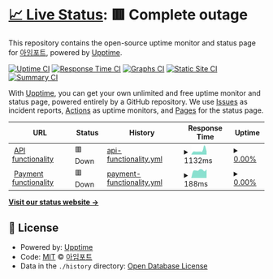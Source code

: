 # [📈 Live Status](https://health.iamport.kr): <!--live status--> **🟥 Complete outage**

This repository contains the open-source uptime monitor and status page for [아임포트](http://www.iamport.kr), powered by [Upptime](https://github.com/upptime/upptime).

[![Uptime CI](https://github.com/iamport/service-status/workflows/Uptime%20CI/badge.svg)](https://github.com/iamport/service-status/actions?query=workflow%3A%22Uptime+CI%22)
[![Response Time CI](https://github.com/iamport/service-status/workflows/Response%20Time%20CI/badge.svg)](https://github.com/iamport/service-status/actions?query=workflow%3A%22Response+Time+CI%22)
[![Graphs CI](https://github.com/iamport/service-status/workflows/Graphs%20CI/badge.svg)](https://github.com/iamport/service-status/actions?query=workflow%3A%22Graphs+CI%22)
[![Static Site CI](https://github.com/iamport/service-status/workflows/Static%20Site%20CI/badge.svg)](https://github.com/iamport/service-status/actions?query=workflow%3A%22Static+Site+CI%22)
[![Summary CI](https://github.com/iamport/service-status/workflows/Summary%20CI/badge.svg)](https://github.com/iamport/service-status/actions?query=workflow%3A%22Summary+CI%22)

With [Upptime](https://upptime.js.org), you can get your own unlimited and free uptime monitor and status page, powered entirely by a GitHub repository. We use [Issues](https://github.com/iamport/service-status/issues) as incident reports, [Actions](https://github.com/iamport/service-status/actions) as uptime monitors, and [Pages](https://health.iamport.kr) for the status page.

<!--start: status pages-->
<!-- This summary is generated by Upptime (https://github.com/upptime/upptime) -->
<!-- Do not edit this manually, your changes will be overwritten -->
<!-- prettier-ignore -->
| URL | Status | History | Response Time | Uptime |
| --- | ------ | ------- | ------------- | ------ |
| <img alt="" src="https://icons.duckduckgo.com/ip3/vital-signs.prod.iamport.co.ico" height="13"> [API functionality](https://vital-signs.prod.iamport.co/public/health/api) | 🟥 Down | [api-functionality.yml](https://github.com/iamport/service-status/commits/HEAD/history/api-functionality.yml) | <details><summary><img alt="Response time graph" src="./graphs/api-functionality/response-time-week.png" height="20"> 1132ms</summary><br><a href="https://health.iamport.kr/history/api-functionality"><img alt="Response time 859" src="https://img.shields.io/endpoint?url=https%3A%2F%2Fraw.githubusercontent.com%2Fiamport%2Fservice-status%2FHEAD%2Fapi%2Fapi-functionality%2Fresponse-time.json"></a><br><a href="https://health.iamport.kr/history/api-functionality"><img alt="24-hour response time 907" src="https://img.shields.io/endpoint?url=https%3A%2F%2Fraw.githubusercontent.com%2Fiamport%2Fservice-status%2FHEAD%2Fapi%2Fapi-functionality%2Fresponse-time-day.json"></a><br><a href="https://health.iamport.kr/history/api-functionality"><img alt="7-day response time 1132" src="https://img.shields.io/endpoint?url=https%3A%2F%2Fraw.githubusercontent.com%2Fiamport%2Fservice-status%2FHEAD%2Fapi%2Fapi-functionality%2Fresponse-time-week.json"></a><br><a href="https://health.iamport.kr/history/api-functionality"><img alt="30-day response time 880" src="https://img.shields.io/endpoint?url=https%3A%2F%2Fraw.githubusercontent.com%2Fiamport%2Fservice-status%2FHEAD%2Fapi%2Fapi-functionality%2Fresponse-time-month.json"></a><br><a href="https://health.iamport.kr/history/api-functionality"><img alt="1-year response time 854" src="https://img.shields.io/endpoint?url=https%3A%2F%2Fraw.githubusercontent.com%2Fiamport%2Fservice-status%2FHEAD%2Fapi%2Fapi-functionality%2Fresponse-time-year.json"></a></details> | <details><summary><a href="https://health.iamport.kr/history/api-functionality">0.00%</a></summary><a href="https://health.iamport.kr/history/api-functionality"><img alt="All-time uptime 86.00%" src="https://img.shields.io/endpoint?url=https%3A%2F%2Fraw.githubusercontent.com%2Fiamport%2Fservice-status%2FHEAD%2Fapi%2Fapi-functionality%2Fuptime.json"></a><br><a href="https://health.iamport.kr/history/api-functionality"><img alt="24-hour uptime 0.00%" src="https://img.shields.io/endpoint?url=https%3A%2F%2Fraw.githubusercontent.com%2Fiamport%2Fservice-status%2FHEAD%2Fapi%2Fapi-functionality%2Fuptime-day.json"></a><br><a href="https://health.iamport.kr/history/api-functionality"><img alt="7-day uptime 0.00%" src="https://img.shields.io/endpoint?url=https%3A%2F%2Fraw.githubusercontent.com%2Fiamport%2Fservice-status%2FHEAD%2Fapi%2Fapi-functionality%2Fuptime-week.json"></a><br><a href="https://health.iamport.kr/history/api-functionality"><img alt="30-day uptime 1.38%" src="https://img.shields.io/endpoint?url=https%3A%2F%2Fraw.githubusercontent.com%2Fiamport%2Fservice-status%2FHEAD%2Fapi%2Fapi-functionality%2Fuptime-month.json"></a><br><a href="https://health.iamport.kr/history/api-functionality"><img alt="1-year uptime 76.08%" src="https://img.shields.io/endpoint?url=https%3A%2F%2Fraw.githubusercontent.com%2Fiamport%2Fservice-status%2FHEAD%2Fapi%2Fapi-functionality%2Fuptime-year.json"></a></details>
| <img alt="" src="https://icons.duckduckgo.com/ip3/vital-signs.prod.iamport.co.ico" height="13"> [Payment functionality](https://vital-signs.prod.iamport.co/public/health/pay) | 🟥 Down | [payment-functionality.yml](https://github.com/iamport/service-status/commits/HEAD/history/payment-functionality.yml) | <details><summary><img alt="Response time graph" src="./graphs/payment-functionality/response-time-week.png" height="20"> 188ms</summary><br><a href="https://health.iamport.kr/history/payment-functionality"><img alt="Response time 174" src="https://img.shields.io/endpoint?url=https%3A%2F%2Fraw.githubusercontent.com%2Fiamport%2Fservice-status%2FHEAD%2Fapi%2Fpayment-functionality%2Fresponse-time.json"></a><br><a href="https://health.iamport.kr/history/payment-functionality"><img alt="24-hour response time 207" src="https://img.shields.io/endpoint?url=https%3A%2F%2Fraw.githubusercontent.com%2Fiamport%2Fservice-status%2FHEAD%2Fapi%2Fpayment-functionality%2Fresponse-time-day.json"></a><br><a href="https://health.iamport.kr/history/payment-functionality"><img alt="7-day response time 188" src="https://img.shields.io/endpoint?url=https%3A%2F%2Fraw.githubusercontent.com%2Fiamport%2Fservice-status%2FHEAD%2Fapi%2Fpayment-functionality%2Fresponse-time-week.json"></a><br><a href="https://health.iamport.kr/history/payment-functionality"><img alt="30-day response time 181" src="https://img.shields.io/endpoint?url=https%3A%2F%2Fraw.githubusercontent.com%2Fiamport%2Fservice-status%2FHEAD%2Fapi%2Fpayment-functionality%2Fresponse-time-month.json"></a><br><a href="https://health.iamport.kr/history/payment-functionality"><img alt="1-year response time 173" src="https://img.shields.io/endpoint?url=https%3A%2F%2Fraw.githubusercontent.com%2Fiamport%2Fservice-status%2FHEAD%2Fapi%2Fpayment-functionality%2Fresponse-time-year.json"></a></details> | <details><summary><a href="https://health.iamport.kr/history/payment-functionality">0.00%</a></summary><a href="https://health.iamport.kr/history/payment-functionality"><img alt="All-time uptime 86.02%" src="https://img.shields.io/endpoint?url=https%3A%2F%2Fraw.githubusercontent.com%2Fiamport%2Fservice-status%2FHEAD%2Fapi%2Fpayment-functionality%2Fuptime.json"></a><br><a href="https://health.iamport.kr/history/payment-functionality"><img alt="24-hour uptime 0.00%" src="https://img.shields.io/endpoint?url=https%3A%2F%2Fraw.githubusercontent.com%2Fiamport%2Fservice-status%2FHEAD%2Fapi%2Fpayment-functionality%2Fuptime-day.json"></a><br><a href="https://health.iamport.kr/history/payment-functionality"><img alt="7-day uptime 0.00%" src="https://img.shields.io/endpoint?url=https%3A%2F%2Fraw.githubusercontent.com%2Fiamport%2Fservice-status%2FHEAD%2Fapi%2Fpayment-functionality%2Fuptime-week.json"></a><br><a href="https://health.iamport.kr/history/payment-functionality"><img alt="30-day uptime 1.38%" src="https://img.shields.io/endpoint?url=https%3A%2F%2Fraw.githubusercontent.com%2Fiamport%2Fservice-status%2FHEAD%2Fapi%2Fpayment-functionality%2Fuptime-month.json"></a><br><a href="https://health.iamport.kr/history/payment-functionality"><img alt="1-year uptime 76.08%" src="https://img.shields.io/endpoint?url=https%3A%2F%2Fraw.githubusercontent.com%2Fiamport%2Fservice-status%2FHEAD%2Fapi%2Fpayment-functionality%2Fuptime-year.json"></a></details>

<!--end: status pages-->

[**Visit our status website →**](https://health.iamport.kr)

## 📄 License

- Powered by: [Upptime](https://github.com/upptime/upptime)
- Code: [MIT](./LICENSE) © [아임포트](http://www.iamport.kr)
- Data in the `./history` directory: [Open Database License](https://opendatacommons.org/licenses/odbl/1-0/)
